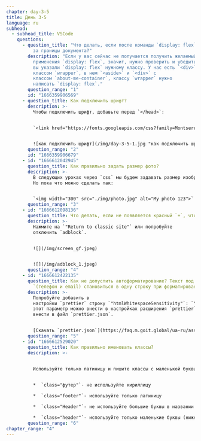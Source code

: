 ```yaml
---
chapter: day-3-5
title: День 3-5
language: ru
subhead:
  - subhead_title: VSCode
    questions:
      - question_title: "Что делать, если после команды `display: flex` текст вылетает
          за границы документа?"
        description: "Если у вас сейчас не получается получить желаемый результат, после
          применения `display: flex`, значит, нужно проверить и убедиться, что
          вы указали `display: flex` нужному классу. У нас есть `<div>` с
          классом `wrapper`, в нем `<aside>` и `<div>` с
          классом `about-me-container`, классу `wrapper` нужно
          написать `display: flex`."
        question_range: "1"
        id: "1666359906569"
      - question_title: Как подключить шрифт?
        description: >-
          Чтобы подключить шрифт, добавьте перед `</head>`:


          `<link href="https://fonts.googleapis.com/css?family=Montserrat:400,700&display=swap&subset=cyrillic" rel="stylesheet">`


          ![как подключить шрифт](/img/day-3-5-1.jpg "как подключить шрифт")
        question_range: "2"
        id: "1666359906679"
      - id: "1666612042945"
        question_title: К﻿ак правильно задать размер фото?
        description: >-
          В следующих уроках через `css` мы будем задавать размер изображению.
          Но пока что можно сделать так:


          `<img width="300" src="./img/photo.jpg" alt="My photo 123">`
        question_range: "3"
      - id: "1666612098136"
        question_title: Ч﻿то делать, если не появляется красный `+`, чтобы выбрать шрифт?
        description: >-
          Нажмите на `"Return to classic site"` или попробуйте
          отключить `adblock`.


          ![](/img/screen_gf.jpeg)


          ![](/img/adblock_1.jpeg)
        question_range: "4"
      - id: "1666612422135"
        question_title: К﻿ак не допустить автоформатирование? Текст под `contacts
          `(телефон и email) становиться в одну строку при форматировании.
        description: >-
          Попробуйте добавить в
          настройки `prettier` строку `"htmlWhitespaceSensitivity"`: `"ignore"`,
          этот параметр можно внести в настройках расширения `prettier`, или
          внести в файл `prettier.json`.


          [Скачать `prettier.json`](https://faq.m.goit.global/ua-ru/assets/fonts/download/prettier.json)
        question_range: "5"
      - id: "1666612529020"
        question_title: К﻿ак правильно именовать классы?
        description: >-
          

          Используйте только латиницу и пишите классы с маленькой буквы.


          *  `class="футер"`- не используйте кириллицу

          *  `class="footer"`- используйте только латиницу

          *  `class="Header"`- не используйте большие буквы в названии класса (верхний регистр)

          *  `class="header"`- используйте только маленькие буквы (нижний регистр)
        question_range: "6"
chapter_range: "4"
---
```

